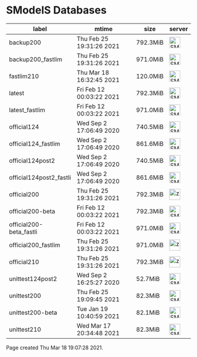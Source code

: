 # SModelS Databases

|        **label**        |         **mtime**         | **size** | **server** |
|-------------------------|---------------------------|----------|------------|
| backup200               | Thu Feb 25 19:31:26 2021  | 792.3MiB | <img height=30 src="https://smodels.github.io/pics/banner.png" alt="SModelS"> |
| backup200_fastlim       | Thu Feb 25 19:31:26 2021  | 971.0MiB | <img height=30 src="https://smodels.github.io/pics/banner.png" alt="SModelS"> |
| fastlim210              | Thu Mar 18 16:32:45 2021  | 120.0MiB | <img height=30 src="https://smodels.github.io/pics/banner.png" alt="SModelS"> |
| latest                  | Fri Feb 12 00:03:22 2021  | 792.3MiB | <img height=30 src="https://smodels.github.io/pics/banner.png" alt="SModelS"> |
| latest_fastlim          | Fri Feb 12 00:03:22 2021  | 971.0MiB | <img height=30 src="https://smodels.github.io/pics/banner.png" alt="SModelS"> |
| official124             | Wed Sep  2 17:06:49 2020  | 740.5MiB | <img height=30 src="https://smodels.github.io/pics/banner.png" alt="SModelS"> |
| official124_fastlim     | Wed Sep  2 17:06:49 2020  | 861.6MiB | <img height=30 src="https://smodels.github.io/pics/banner.png" alt="SModelS"> |
| official124post2        | Wed Sep  2 17:06:49 2020  | 740.5MiB | <img height=30 src="https://smodels.github.io/pics/banner.png" alt="SModelS"> |
| official124post2_fastli | Wed Sep  2 17:06:49 2020  | 861.6MiB | <img height=30 src="https://smodels.github.io/pics/banner.png" alt="SModelS"> |
| official200             | Thu Feb 25 19:31:26 2021  | 792.3MiB | <img height=30 src="https://smodels.github.io/logos/zenodo_small.png" alt="zenodo"> |
| official200-beta        | Fri Feb 12 00:03:22 2021  | 792.3MiB | <img height=30 src="https://smodels.github.io/pics/banner.png" alt="SModelS"> |
| official200-beta_fastli | Fri Feb 12 00:03:22 2021  | 971.0MiB | <img height=30 src="https://smodels.github.io/pics/banner.png" alt="SModelS"> |
| official200_fastlim     | Thu Feb 25 19:31:26 2021  | 971.0MiB | <img height=30 src="https://smodels.github.io/logos/zenodo_small.png" alt="zenodo"> |
| official210             | Thu Feb 25 19:31:26 2021  | 792.3MiB | <img height=30 src="https://smodels.github.io/logos/zenodo_small.png" alt="zenodo"> |
| unittest124post2        | Wed Sep  2 16:25:27 2020  |  52.7MiB | <img height=30 src="https://smodels.github.io/pics/banner.png" alt="SModelS"> |
| unittest200             | Thu Feb 25 19:09:45 2021  |  82.3MiB | <img height=30 src="https://smodels.github.io/pics/banner.png" alt="SModelS"> |
| unittest200-beta        | Tue Jan 19 10:40:59 2021  |  82.1MiB | <img height=30 src="https://smodels.github.io/pics/banner.png" alt="SModelS"> |
| unittest210             | Wed Mar 17 20:34:48 2021  |  82.3MiB | <img height=30 src="https://smodels.github.io/pics/banner.png" alt="SModelS"> |

Page created Thu Mar 18 19:07:28 2021.
